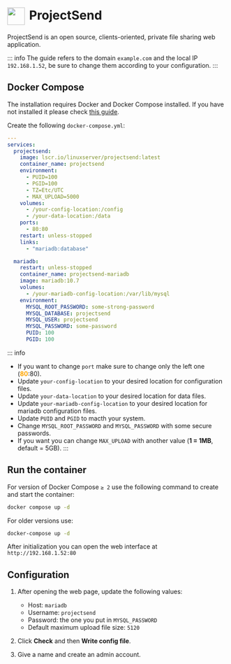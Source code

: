 # <img src="/projectsend-icon.png" width="40" height="40" style="display:inline-block; vertical-align: middle; margin-right: 10px">ProjectSend <Badge type="tip" text="docker" style=" position: relative; float: right;" />


ProjectSend is an open source, clients-oriented, private file sharing web application.

::: info
The guide refers to the domain <code>example.com</code> and the local IP <code>192.168.1.52</code>, be sure to change them according to your configuration.
:::

## Docker Compose
The installation requires Docker and Docker Compose installed. If you have not installed it please check [this guide](/docker/install.md).

Create the following <code>docker-compose.yml</code>:
```yml
---
services:
  projectsend:
    image: lscr.io/linuxserver/projectsend:latest
    container_name: projectsend
    environment:
      - PUID=100
      - PGID=100
      - TZ=Etc/UTC
      - MAX_UPLOAD=5000
    volumes:
      - /your-config-location:/config
      - /your-data-location:/data
    ports:
      - 80:80
    restart: unless-stopped
    links:
      - "mariadb:database"

  mariadb:
    restart: unless-stopped
    container_name: projectsend-mariadb
    image: mariadb:10.7
    volumes:
      - /your-mariadb-config-location:/var/lib/mysql
    environment:
      MYSQL_ROOT_PASSWORD: some-strong-password
      MYSQL_DATABASE: projectsend
      MYSQL_USER: projectsend
      MYSQL_PASSWORD: some-password
      PUID: 100
      PGID: 100
```

::: info
* If you want to change <code>port</code> make sure to change only the left one (<span style="color:orange"><strong>80</strong></span>:80).
* Update <code>your-config-location</code> to your desired location for configuration files.
* Update <code>your-data-location</code> to your desired location for data files.
* Update <code>your-mariadb-config-location</code> to your desired location for mariadb configuration files.
* Update <code>PUID</code> and <code>PGID</code> to macth your system.
* Change <code>MYSQL_ROOT_PASSWORD</code> and <code>MYSQL_PASSWORD</code> with some secure passwords.
* If you want you can change <code>MAX_UPLOAD</code> with another value (**1 = 1MB**, default = 5GB).
:::

## Run the container
For version of Docker Compose <code>≥ 2</code> use the following command to create and start the container:
```bash
docker compose up -d
```
For older versions use:
```bash
docker-compose up -d
```

After initialization you can open the web interface at <code>ht<span>tp://</span>192.168.1.52:80</code>

## Configuration

1. After opening the web page, update the following values:
    * Host: <code>mariadb</code>
    * Username: <code>projectsend</code>
    * Password: the one you put in <code>MYSQL_PASSWORD</code>
    * Default maximum upload file size: <code>5120</code>

2. Click **Check** and then **Write config file**.  
3. Give a name and create an admin account.